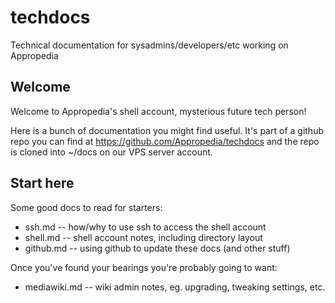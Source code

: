 techdocs
========

Technical documentation for sysadmins/developers/etc working on Appropedia

## Welcome

Welcome to Appropedia's shell account, mysterious future tech person!

Here is a bunch of documentation you might find useful.  It's part of a 
github repo you can find at https://github.com/Appropedia/techdocs and 
the repo is cloned into ~/docs on our VPS server account.

## Start here

Some good docs to read for starters:

* ssh.md -- how/why to use ssh to access the shell account
* shell.md -- shell account notes, including directory layout
* github.md -- using github to update these docs (and other stuff)

Once you've found your bearings you're probably going to want:

* mediawiki.md -- wiki admin notes, eg. upgrading, tweaking settings, etc.
